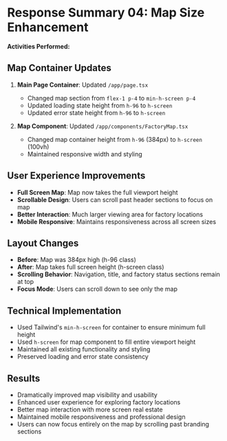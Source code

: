 # Response Summary 04: Map Size Enhancement

**Activities Performed:**

## Map Container Updates
1. **Main Page Container**: Updated `/app/page.tsx`
   - Changed map section from `flex-1 p-4` to `min-h-screen p-4`
   - Updated loading state height from `h-96` to `h-screen`
   - Updated error state height from `h-96` to `h-screen`

2. **Map Component**: Updated `/app/components/FactoryMap.tsx`
   - Changed map container height from `h-96` (384px) to `h-screen` (100vh)
   - Maintained responsive width and styling

## User Experience Improvements
- **Full Screen Map**: Map now takes the full viewport height
- **Scrollable Design**: Users can scroll past header sections to focus on map
- **Better Interaction**: Much larger viewing area for factory locations
- **Mobile Responsive**: Maintains responsiveness across all screen sizes

## Layout Changes
- **Before**: Map was 384px high (h-96 class)
- **After**: Map takes full screen height (h-screen class)
- **Scrolling Behavior**: Navigation, title, and factory status sections remain at top
- **Focus Mode**: Users can scroll down to see only the map

## Technical Implementation
- Used Tailwind's `min-h-screen` for container to ensure minimum full height
- Used `h-screen` for map component to fill entire viewport height
- Maintained all existing functionality and styling
- Preserved loading and error state consistency

## Results
- Dramatically improved map visibility and usability
- Enhanced user experience for exploring factory locations
- Better map interaction with more screen real estate
- Maintained mobile responsiveness and professional design
- Users can now focus entirely on the map by scrolling past branding sections
